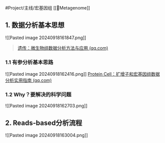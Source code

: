 #Project/主线/宏基因组 
[[🧬Metagenome]]
## 1. 数据分析基本思想
![[Pasted image 20240918161847.png]]
> [遗传：微生物组数据分析方法与应用 (qq.com)](https://mp.weixin.qq.com/s/3XFmRe4l2uZrHZexx0Ou-g)
### 1.1 有参分析基本思路
![[Pasted image 20240918162416.png]]
[Protein Cell：扩增子和宏基因组数据分析实用指南 (qq.com)](https://mp.weixin.qq.com/s/xHe1FHLm3n0Vkxz0nNbXvQ)
### 1.2 Why？要解决的科学问题
![[Pasted image 20240918162703.png]]

## 2. Reads-based分析流程
![[Pasted image 20240918163004.png]]


